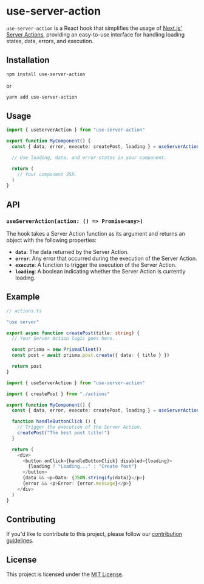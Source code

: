 # use-server-action

`use-server-action` is a React hook that simplifies the usage of [Next.js' Server Actions](https://nextjs.org/docs/app/building-your-application/data-fetching/server-actions-and-mutations), providing an easy-to-use interface for handling loading states, data, errors, and execution.

## Installation

```bash
npm install use-server-action
```

or

```bash
yarn add use-server-action
```

## Usage

```typescript
import { useServerAction } from "use-server-action"

export function MyComponent() {
  const { data, error, execute: createPost, loading } = useServerAction(createPost)

  // Use loading, data, and error states in your component.

  return (
    // Your component JSX.
  )
}
```

## API

### `useServerAction(action: () => Promise<any>)`

The hook takes a Server Action function as its argument and returns an object with the following properties:

- **`data`**: The data returned by the Server Action.
- **`error`**: Any error that occurred during the execution of the Server Action.
- **`execute`**: A function to trigger the execution of the Server Action.
- **`loading`**: A boolean indicating whether the Server Action is currently loading.

## Example

```typescript
// actions.ts

"use server"

export async function createPost(title: string) {
  // Your Server Action logic goes here.

  const prisma = new PrismaClient()
  const post = await prisma.post.create({ data: { title } })

  return post
}
```

```typescript
import { useServerAction } from "use-server-action"

import { createPost } from "./actions"

export function MyComponent() {
  const { data, error, execute: createPost, loading } = useServerAction(createPost)

  function handleButtonClick () {
    // Trigger the execution of the Server Action.
    createPost("The best post title!")
  }

  return (
    <div>
      <button onClick={handleButtonClick} disabled={loading}>
        {loading ? "Loading..." : "Create Post"}
      </button>
      {data && <p>Data: {JSON.stringify(data)}</p>}
      {error && <p>Error: {error.message}</p>}
    </div>
  )
}
```

## Contributing

If you'd like to contribute to this project, please follow our [contribution guidelines](CONTRIBUTING.md).

## License

This project is licensed under the [MIT License](LICENSE).
